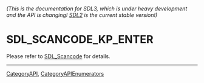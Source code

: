 ###### (This is the documentation for SDL3, which is under heavy development and the API is changing! [SDL2](https://wiki.libsdl.org/SDL2/) is the current stable version!)
# SDL_SCANCODE_KP_ENTER

Please refer to [SDL_Scancode](SDL_Scancode) for details.

----
[CategoryAPI](CategoryAPI), [CategoryAPIEnumerators](CategoryAPIEnumerators)

